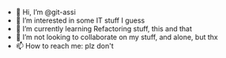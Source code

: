 - 👋 Hi, I’m @git-assi
- 👀 I’m interested in some IT stuff I guess
- 🌱 I’m currently learning Refactoring stuff, this and that
- 💞️ I’m not looking to collaborate on my stuff, and alone, but thx
- 📫 How to reach me: plz don't

<!---
git-assi/git-assi is a ✨ special ✨ repository because its `README.md` (this file) appears on your GitHub profile.
You can click the Preview link to take a look at your changes.
--->
